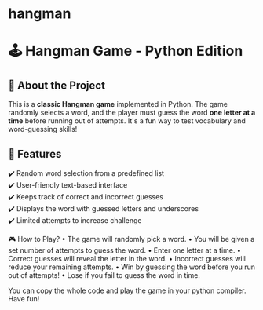# hangman
# 🕹️ Hangman Game - Python Edition

## 📌 About the Project
This is a **classic Hangman game** implemented in Python. The game randomly selects a word, and the player must guess the word **one letter at a time** before running out of attempts. It's a fun way to test vocabulary and word-guessing skills!

## 🚀 Features
✔️ Random word selection from a predefined list  
✔️ User-friendly text-based interface  
✔️ Keeps track of correct and incorrect guesses  
✔️ Displays the word with guessed letters and underscores  
✔️ Limited attempts to increase challenge  

🎮 How to Play?
	•	The game will randomly pick a word.
	•	You will be given a set number of attempts to guess the word.
	•	Enter one letter at a time.
	•	Correct guesses will reveal the letter in the word.
	•	Incorrect guesses will reduce your remaining attempts.
	•	Win by guessing the word before you run out of attempts!
	•	Lose if you fail to guess the word in time.

 You can copy the whole code and play the game in your python compiler. Have fun!
